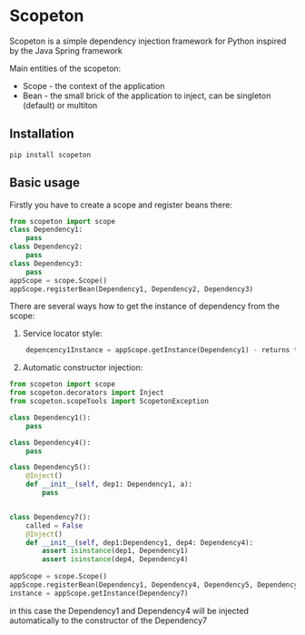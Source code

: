 # Scopeton

Scopeton is a simple dependency injection framework for Python inspired by the Java Spring framework

Main entities of the scopeton:

* Scope - the context of the application
* Bean - the small brick of the application to inject, can be singleton (default) or multiton

## Installation

```pip install scopeton```

## Basic usage

Firstly you have to create a scope and register beans there:

```python
from scopeton import scope
class Dependency1:
    pass
class Dependency2:
    pass
class Dependency3:
    pass
appScope = scope.Scope()
appScope.registerBean(Dependency1, Dependency2, Dependency3)
```

There are several ways how to get the instance of dependency from the scope:
1. Service locator style: 
```python
    depencency1Instance = appScope.getInstance(Dependency1) - returns the singleton instance of Dependency1  
```
2. Automatic constructor injection:
```python
from scopeton import scope
from scopeton.decorators import Inject
from scopeton.scopeTools import ScopetonException

class Dependency1():
    pass

class Dependency4():
    pass

class Dependency5():
    @Inject()
    def __init__(self, dep1: Dependency1, a):
        pass


class Dependency7():
    called = False
    @Inject()
    def __init__(self, dep1:Dependency1, dep4: Dependency4):
        assert isinstance(dep1, Dependency1)
        assert isinstance(dep4, Dependency4)
        
appScope = scope.Scope()
appScope.registerBean(Dependency1, Dependency4, Dependency5, Dependency7)
instance = appScope.getInstance(Dependency7)

```
in this case the Dependency1 and Dependency4 will be injected automatically to the constructor of the Dependency7

